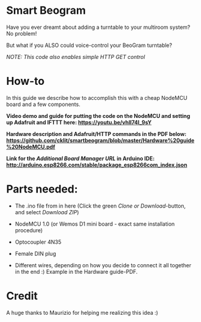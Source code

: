 # Smart Beogram

Have you ever dreamt about adding a turntable to your multiroom system? No problem! 

But what if you ALSO could voice-control your BeoGram turntable?

_NOTE: This code also enables simple HTTP GET control_


# How-to
In this guide we describe how to accomplish this with a cheap NodeMCU board and a few components.

**Video demo and guide for putting the code on the NodeMCU and setting up Adafruit and IFTTT here: https://youtu.be/vhII74I_9sY**

**Hardware description and Adafruit/HTTP commands in the PDF below: https://github.com/cklit/smartbeogram/blob/master/Hardware%20guide%20NodeMCU.pdf**

**Link for the _Additional Board Manager URL_ in Arduino IDE: http://arduino.esp8266.com/stable/package_esp8266com_index.json**


# Parts needed:
- The .ino file from in here (Click the green _Clone or Download_-button, and select _Download ZIP_)

- NodeMCU 1.0 (or Wemos D1 mini board - exact same installation procedure)

- Optocoupler 4N35 

- Female DIN plug

- Different wires, depending on how you decide to connect it all together in the end :) Example in the Hardware guide-PDF.


# Credit
A huge thanks to Maurizio for helping me realizing this idea :)
